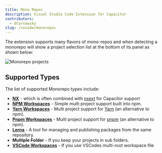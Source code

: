 ```yaml
---
title: Mono Repos
description: Visual Studio Code Extension for Capacitor
contributors:
  - dtarnawsky
slug: /vscode/monorepos
---
```


The extension supports many flavors of mono-repos and when detecting a monorepo will show a project selection list at the bottom of its panel as shown below:

![Monorepo projects](/img/monorepo.png)

## Supported Types
The list of supported Monorepo types include:
- **[NX](https://nx.dev/)** - which is often combined with [nxext](https://nxext.dev/) for Capacitor support
- **[NPM Workspaces](https://docs.npmjs.com/cli/v7/using-npm/workspaces)** - Simple multi project support built into npm.
- **[Yarn Workspaces](https://classic.yarnpkg.com/lang/en/docs/workspaces/)** - Multi project support for [Yarn](https://yarnpkg.com/) (an alternative to npm).
- **[Pnpm Workspaces](https://pnpm.io/workspaces)** - Multi project support for [pnpm](https://pnpm.io/) (an alternative to npm).
- **[Lerna](https://lerna.js.org/)** - A tool for managing and publishing packages from the same repository.
- **Multiple Folder** - If you keep your projects in sub folders.
- **[VSCode Workspaces](https://code.visualstudio.com/docs/editor/workspaces#_multiroot-workspaces)** - If you use VSCodes multi-root workspace file